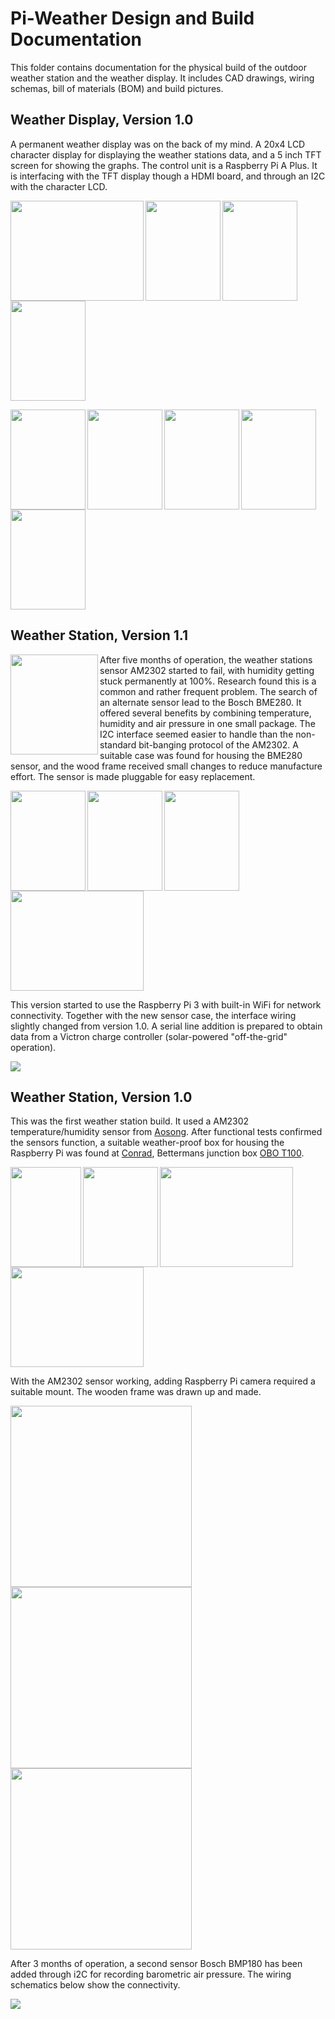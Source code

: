 # Pi-Weather Design and Build Documentation

This folder contains documentation for the physical build of the outdoor weather station and the weather display. It includes CAD drawings, wiring schemas, bill of materials (BOM) and build pictures.

## Weather Display, Version 1.0

A permanent weather display was on the back of my mind. A 20x4 LCD character display for displaying the weather stations data, and a 5 inch TFT screen for showing the graphs. The control unit is a Raspberry Pi A Plus. It is interfacing with the TFT display though a HDMI board, and through an I2C with the character LCD. 

<img align="left" src="weather-display-v1.0\images\weather-display-v10-05.jpg" height="160px" width="213px"> <img align="left" src="weather-display-v1.0\images\weather-display-v10-06.jpg" height="160px" width="120px"> <img align="left" src="weather-display-v1.0\images\weather-display-v10-07.jpg" height="160x" width="120px"> <img src="weather-display-v1.0\images\weather-display-v10-08.jpg" height="160x" width="120px"> 

<img align="left" src="weather-display-v1.0\images\weather-display-v10-01.jpg" height="160px" width="120px"> <img align="left" src="weather-display-v1.0\images\weather-display-v10-02.jpg" height="160px" width="120px"> <img align="left" src="weather-display-v1.0\images\weather-display-v10-03.jpg" height="160x" width="120px"> <img align="left" src="weather-display-v1.0\images\weather-display-v10-04.jpg" height="160x" width="120px"> <img src="weather-display-v1.0\images\weather-display-v10-10.jpg" height="160x" width="120px">


## Weather Station, Version 1.1

<img align="left" src="weather-station-v1.0\images\weather-station-v10-11.jpg" height="160x" width="140px"> After five months of operation, the weather stations sensor AM2302 started to fail, with humidity getting stuck permanently at 100%. Research found this is a common and rather frequent problem. The search of an alternate sensor lead to the Bosch BME280. It offered several benefits by combining temperature, humidity and air pressure in one small package. The I2C interface seemed easier to handle than the non-standard bit-banging protocol of the AM2302. A suitable case was found for housing the BME280 sensor, and the wood frame received small changes to reduce manufacture effort. The sensor is made pluggable for easy replacement.

<img align="left" src="weather-station-v1.1\images\weather-station-v11-01.jpg" height="160px" width="120px"> <img align="left" src="weather-station-v1.1\images\weather-station-v11-02.jpg" height="160px" width="120px"> <img align="left" src="weather-station-v1.1\images\weather-station-v11-03.jpg" height="160x" width="120px"> <img src="weather-station-v1.1\images\weather-station-v11-04.jpg" height="160x" width="213px">

This version started to use the Raspberry Pi 3 with built-in WiFi for network connectivity. Together with the new sensor case, the interface wiring slightly changed from version 1.0. A serial line addition is prepared to obtain data from a Victron charge controller (solar-powered "off-the-grid" operation).

<img src="weather-station-v1.1/images/raspi-interface-schematics-v11.png">

## Weather Station, Version 1.0

This was the first weather station build. It used a AM2302 temperature/humidity sensor from <a href="http://www.aosong.com/en/home/index.asp">Aosong</a>. After functional tests confirmed the sensors function, a suitable weather-proof box for housing the Raspberry Pi was found at <a href="https://www.conrad.de/">Conrad</a>, Bettermans junction box <a href="https://obo.de/article/display/en-wo/junction-box-t-100-plug-in-seal.html">OBO T100</a>.

<img align="left" src="weather-station-v1.0\images\weather-station-v10-01.jpg" height="160px" width="113px"> <img align="left" src="weather-station-v1.0\images\weather-station-v10-02.jpg" height="160px" width="120px"> <img align="left" src="weather-station-v1.0\images\weather-station-v10-05.jpg" height="160x" width="213px"> <img src="weather-station-v1.0\images\weather-station-v10-03.jpg" height="160x" width="213px">


With the AM2302 sensor working, adding Raspberry Pi camera required a suitable mount. The wooden frame was drawn up and made.

<img src="weather-station-v1.0\images\sensor-frame-side-left.png" height="290px" width="290px"><img src="weather-station-v1.0\images\sensor-frame-side-right.png" height="290px" width="290px"><img src="weather-station-v1.0\images\sensor-frame-front.png" height="290px" width="290px">

After 3 months of operation, a second sensor Bosch BMP180 has been added through i2C for recording barometric air pressure. The wiring schematics below show the connectivity.

<img src="weather-station-v1.0\images\sensor-wiring-schematics.png">
